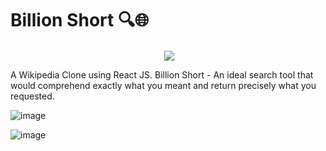 # Billion Short 🔍🌐
<p align="center" >&nbsp;<img align="center" src="https://user-images.githubusercontent.com/64256552/169469052-09410d55-507e-43c9-86f5-3f617a5635cf.gif" /></p>


A Wikipedia Clone using React JS.
Billion Short - An ideal search tool that would comprehend exactly what you meant and return precisely what you requested.

![image](https://user-images.githubusercontent.com/64256552/169285365-2da7b2ee-42db-4067-bff5-87ce19f0da1b.png)

![image](https://user-images.githubusercontent.com/64256552/169286099-75ac413e-baff-4226-8635-0fc01168fd07.png)
